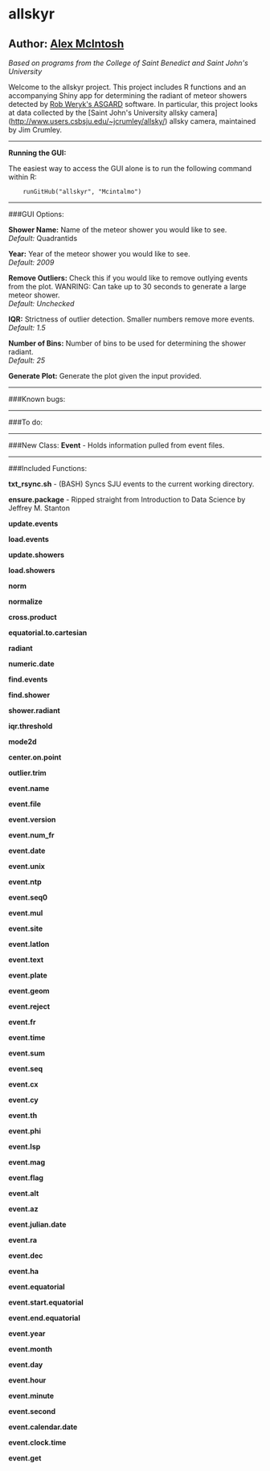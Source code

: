 allskyr
=======

Author: [Alex McIntosh](mcintosh.alex.m@gmail.com)
---------------------
*Based on programs from the College of Saint Benedict and Saint John's University*

Welcome to the allskyr project. This project includes R functions and an 
accompanying Shiny app for determining the radiant of meteor showers detected
by [Rob Weryk's ASGARD](http://meteor.uwo.ca/~weryk/asgard/) software. In 
particular, this project looks at data collected by the 
[Saint John's University allsky camera]
(http://www.users.csbsju.edu/~jcrumley/allsky/) 
allsky camera, maintained by Jim Crumley.

---
**Running the GUI:**

  The easiest way to access the GUI alone is to run the following command 
  within R:

        runGitHub("allskyr", "Mcintalmo")

---
###GUI Options:
  
  **Shower Name:** Name of the meteor shower you would like to see.  
    *Default:* Quadrantids
    
  **Year:** Year of the meteor shower you would like to see.  
    *Default: 2009*
    
  **Remove Outliers:** Check this if you would like to remove outlying events 
    from the plot. WANRING: Can take up to 30 seconds to generate a large
    meteor shower.  
    *Default: Unchecked*
    
  **IQR:** Strictness of outlier detection. Smaller numbers remove more events.  
    *Default: 1.5*
    
  **Number of Bins:** Number of bins to be used for determining the shower 
    radiant.  
    *Default: 25*
    
  **Generate Plot:** Generate the plot given the input provided.  
  
---
###Known bugs:

---
###To do:

---
###New Class:
  **Event** - Holds information pulled from event files.  

---
###Included Functions:

  **txt_rsync.sh** - (BASH) Syncs SJU events to the current working directory.

  **ensure.package** - Ripped straight from Introduction to Data Science by 
    Jeffrey M. Stanton
    
  **update.events**
  
  **load.events**
  
  **update.showers**
  
  **load.showers**
  
  **norm**
  
  **normalize**
  
  **cross.product**
  
  **equatorial.to.cartesian**
  
  **radiant**
  
  **numeric.date**
  
  **find.events**
  
  **find.shower**
  
  **shower.radiant**
  
  **iqr.threshold**
  
  **mode2d**
  
  **center.on.point**
  
  **outlier.trim**
  
  **event.name**
  
  **event.file**
  
  **event.version**
  
  **event.num_fr**
  
  **event.date**
  
  **event.unix**
  
  **event.ntp**
  
  **event.seq0**
  
  **event.mul**
  
  **event.site**
  
  **event.latlon**
  
  **event.text**
  
  **event.plate**
  
  **event.geom**
  
  **event.reject**
  
  **event.fr**
  
  **event.time**
  
  **event.sum**
  
  **event.seq**
  
  **event.cx**
  
  **event.cy**
  
  **event.th**
  
  **event.phi**
  
  **event.lsp**
  
  **event.mag**
  
  **event.flag**
  
  **event.alt**
  
  **event.az**
  
  **event.julian.date**
  
  **event.ra**
  
  **event.dec**
  
  **event.ha**
  
  **event.equatorial**
  
  **event.start.equatorial**
  
  **event.end.equatorial**
  
  **event.year**
  
  **event.month**
  
  **event.day**
  
  **event.hour**
  
  **event.minute**
  
  **event.second**
  
  **event.calendar.date**
  
  **event.clock.time**
  
  **event.get**
